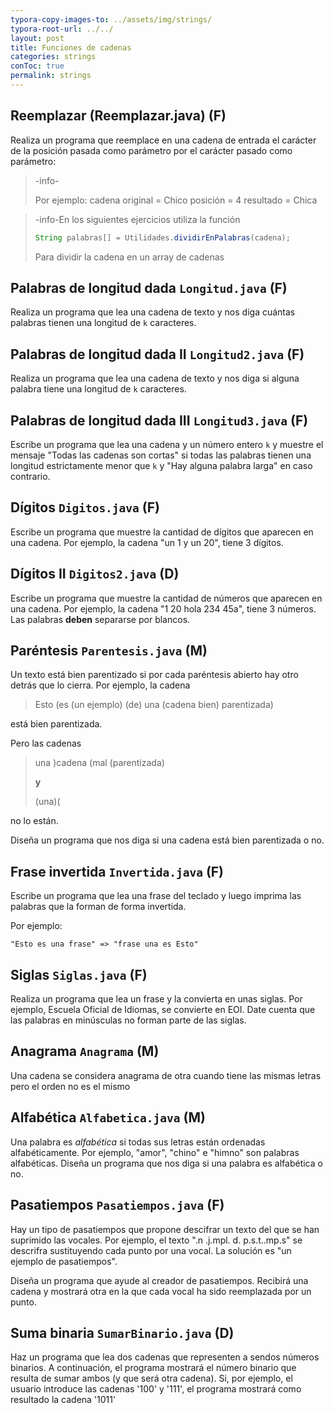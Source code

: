 ```yaml
---
typora-copy-images-to: ../assets/img/strings/
typora-root-url: ../../
layout: post
title: Funciones de cadenas
categories: strings
conToc: true
permalink: strings
---
```



## Reemplazar (Reemplazar.java) (F)

Realiza un programa que reemplace en una cadena de entrada el carácter de la posición pasada como parámetro por el carácter pasado como parámetro:

> -info- 
>
> Por ejemplo:
> cadena original = Chico
> posición = 4
> resultado = Chica


> -info-En los siguientes ejercicios utiliza la función 
>
> ```java
> String palabras[] = Utilidades.dividirEnPalabras(cadena);
> ```
> Para dividir la cadena en un array de cadenas


## Palabras de longitud dada `Longitud.java` (F)

Realiza un programa que lea una cadena de texto y nos diga cuántas palabras tienen una longitud de `k` caracteres.

## Palabras de longitud dada II `Longitud2.java` (F)

Realiza un programa que lea una cadena de texto y nos diga si alguna palabra tiene una longitud de `k` caracteres.


## Palabras de longitud dada III `Longitud3.java` (F)

Escribe un programa que lea una cadena y un número entero `k` y muestre el mensaje "Todas las cadenas son cortas" si todas las palabras tienen una longitud estrictamente menor que `k` y "Hay alguna palabra larga" en caso contrario.

## Dígitos `Digitos.java` (F)

Escribe un programa que muestre la cantidad de dígitos que aparecen en una cadena. Por ejemplo, la cadena "un 1 y un 20", tiene 3 dígitos.

## Dígitos II `Digitos2.java` (D)

Escribe un programa que muestre la cantidad de números que aparecen en una cadena. Por ejemplo, la cadena "1  20 hola 234 45a", tiene 3 números. Las palabras **deben** separarse por blancos.

## Paréntesis `Parentesis.java` (M)

Un texto está bien parentizado si por cada paréntesis abierto hay otro detrás que lo cierra. Por ejemplo, la cadena

> Esto \(es \(un ejemplo\) \(de\) una \(cadena bien\) parentizada\)

está bien parentizada.

Pero las cadenas

> una \)cadena \(mal \(parentizada\)
>
> **y**
>
> (una)(

no lo están.

Diseña un programa que nos diga si una cadena está bien parentizada o no.

## Frase invertida `Invertida.java` (F)

Escribe un programa que lea una frase del teclado y luego imprima las palabras que la forman de forma invertida.

Por ejemplo:

```
"Esto es una frase" => "frase una es Esto"  
```
## Siglas `Siglas.java` (F)

Realiza un programa que lea un frase y la convierta en unas siglas. Por ejemplo, Escuela Oficial de Idiomas, se convierte en EOI.
Date cuenta que las palabras en minúsculas no forman parte de las siglas.

## Anagrama `Anagrama` (M)
Una cadena se considera anagrama de otra cuando tiene las mismas letras pero el orden no es el mismo

## Alfabética `Alfabetica.java` (M)

Una palabra es _alfabética_ si todas sus letras están ordenadas alfabéticamente. Por ejemplo, "amor", "chino" e "himno" son palabras alfabéticas. Diseña un programa que nos diga si una palabra es alfabética o no.

## Pasatiempos `Pasatiempos.java` (F)

Hay un tipo de pasatiempos que propone descifrar un texto del que se han suprimido las vocales. Por ejemplo, el texto ".n .j.mpl. d. p.s.t..mp.s" se descrifra sustituyendo cada punto por una vocal. La solución es "un ejemplo de pasatiempos".

Diseña un programa que ayude al creador de pasatiempos. Recibirá una cadena y mostrará otra en la que cada vocal ha sido reemplazada por un punto.

## Suma binaria `SumarBinario.java` (D)
Haz un programa que lea dos cadenas que representen a sendos números binarios. A continuación, el programa mostrará el número binario que resulta de sumar ambos (y que será otra cadena\). Si, por ejemplo, el usuario introduce las cadenas '100' y '111', el programa mostrará como resultado la cadena '1011'





